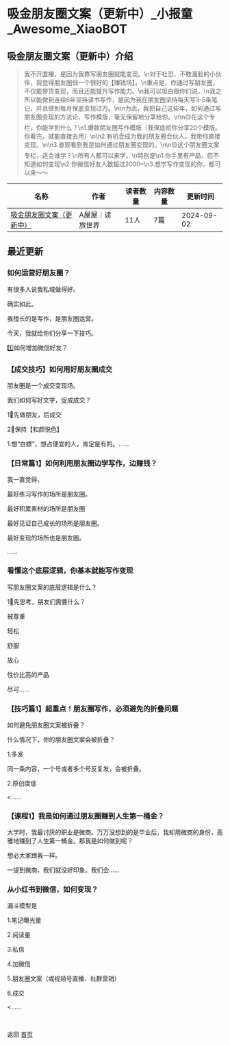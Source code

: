 # 吸金朋友圈文案（更新中）_小报童_Awesome_XiaoBOT

## 吸金朋友圈文案（更新中）介绍
> 我不开直播，是因为我靠写朋友圈就能变现。\n对于社恐、不敢漏脸的小伙伴，我觉得朋友圈很一个很好的【赚钱场】。\n重点是，你通过写朋友圈，不仅能带货变现，而且还能提升写作能力。\n我可以坦白跟你们说，\n我之所以能做到连续6年坚持读书写作，是因为我在朋友圈坚持每天写3-5条笔记，并且做到每月保底变现过万。\n\n为此，我把自己这些年，如何通过写朋友圈变现的方法论、写作模版，毫无保留地分享给你。\n\n🟡在这个专栏，你能学到什么？\n1.爆款朋友圈写作模版（我保底给你分享20个模版。你看完，就能直接去用）\n\n2.有机会成为我的朋友圈合伙人。我带你直接变现。\n\n3.直观看到我是如何通过朋友圈变现的。\n\n🟡这个朋友圈文案专栏，适合谁学？\n所有人都可以来学。\n特别是\n1.你手里有产品，但不知道如何变现\n2.你微信好友人数超过2000+\n3.想学写作变现的你，都可以来～～  
  


|名称|作者|读者数量|内容数量|更新时间|
|---|---|---|---|---|
|[吸金朋友圈文案（更新中）](https://xiaobot.net/p/wuwu88442200?refer=0b133df9-27dc-423b-8101-639049001c13)|A屋屋｜读旅世界|11人|7篇|2024-09-02|

## 最近更新
### 如何运营好朋友圈？

有很多人说我私域做得好。

确实如此。

我擅长的是写作，是朋友圈运营。

今天，我就给你们分享一下技巧。

1️⃣如何增加微信好友？

### 【成交技巧】如何用好朋友圈成交

朋友圈是一个成交变现场。

我们如何写好文字，促成成交？

1⃣️先做朋友，后成交

2⃣️保持【和颜悦色】

1.想“白嫖”，想占便宜的人，肯定是有的。......

### 【日常篇1】如何利用朋友圈边学写作，边赚钱？

我一直觉得，

最好练习写作的场所是朋友圈。

最好积累素材的场所是朋友圈

最好见证自己成长的场所是朋友圈。

最好变现的场所也是朋友圈。

......

### 看懂这个底层逻辑，你基本就能写作变现

写朋友圈文案的底层逻辑是什么？

1⃣️先思考，朋友们需要什么？

被尊重

轻松

舒服

放心

性价比高的产品

尽可......

### 【技巧篇1】超重点！朋友圈写作，必须避免的折叠问题

如何避免朋友圈文案被折叠？

什么情况下，你的朋友圈文案会被折叠？

1.多发

同一条内容，一个号或者多个号反复发，会被折叠。

2.原创度低

<......

### 【课程1】我是如何通过朋友圈赚到人生第一桶金？

大学时，我最讨厌的职业是微商。万万没想到的是毕业后，我却用微商的身份，高雅地赚到了人生第一桶金。那我是如何做到呢？

想必大家跟我一样。

一提到微商，我们就没好印象。我们会......

### 从小红书到微信，如何变现？

漏斗模型是

1.笔记曝光量

2.阅读量

3.私信

4.加微信

5.朋友圈文案（或视频号直播、社群营销）

6.成交

<......


<a href="https://github.com/Reno9527/awesome-xiaobot" style="color: white; text-decoration: none;">awesome-xiaobot</a>

返回 [首页](../README.md)
